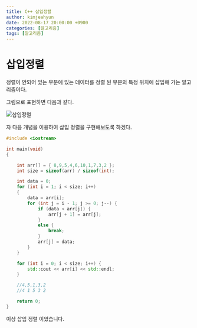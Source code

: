 ```yaml
---
title: C++ 삽입정렬
author: kimjeahyun
date: 2022-08-17 20:00:00 +0900
categories: [알고리즘]
tags: [알고리즘]
---
```



# 삽입정렬

정렬이 안되어 있는 부분에 있는 데이터를 정렬 된 부분의 특정 위치에 삽입해 가는 알고리즘이다. 



그림으로 표현하면 다음과 같다.

![삽입정렬](../../img/cpp/Algorithm/insertSort.png)

자 다음 개념을 이용하여 삽입 정렬을 구현해보도록 하겠다.


```cpp
#include <iostream>

int main(void)
{

	int arr[] = { 8,9,5,4,6,10,1,7,3,2 };
	int size = sizeof(arr) / sizeof(int);

	int data = 0;
	for (int i = 1; i < size; i++)
	{
		data = arr[i];
		for (int j = i - 1; j >= 0; j--) {
			if (data < arr[j]) {
				arr[j + 1] = arr[j];
			}
			else {
				break;
			}
			arr[j] = data;
		}
	}

	for (int i = 0; i < size; i++) {
		std::cout << arr[i] << std::endl;
	}

	//4,5,1,3,2
	//4 1 5 3 2

	return 0;
}
```

이상 삽입 정렬 이었습니다.